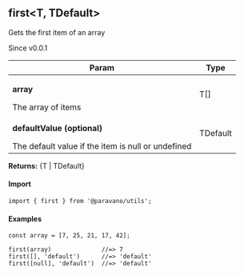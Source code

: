 <h2>first&lt;T, TDefault&gt;</h2>
<p>Gets the first item of an array</p>
<p>Since v0.0.1</p>
<table>
      <thead>
      <tr>
        <th>Param</th>
        <th>Type</th></tr>
      </thead>
      <tbody><tr><td><p><b>array</b></p>The array of items</td><td>T[]</td></tr><tr><td><p><b>defaultValue <span>(optional)</span></b></p>The default value if the item is null or undefined</td><td>TDefault</td></tr></tbody>
    </table><p><b>Returns:</b> {T | TDefault}</p>
<h4>Import</h4>

```
import { first } from '@paravano/utils';
```

  <h4>Examples</h4>




```    
const array = [7, 25, 21, 17, 42];

first(array)              //=> 7
first([], 'default')      //=> 'default'
first([null], 'default')  //=> 'default'
```

    